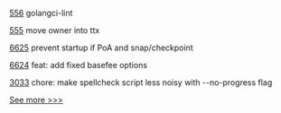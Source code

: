 
[556](https://github.com/hyperledger-labs/fabric-token-sdk/pull/556) golangci-lint

[555](https://github.com/hyperledger-labs/fabric-token-sdk/pull/555) move owner into ttx

[6625](https://github.com/hyperledger/besu/pull/6625) prevent startup if PoA and snap/checkpoint

[6624](https://github.com/hyperledger/besu/pull/6624) feat: add fixed basefee options

[3033](https://github.com/hyperledger/cacti/pull/3033) chore: make spellcheck script less noisy with --no-progress flag


[See more >>>](https://start-here.hyperledger.org/pull-requests)
